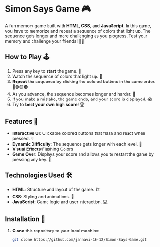 # Simon Says Game 🎮

A fun memory game built with **HTML**, **CSS**, and **JavaScript**. In this game, you have to memorize and repeat a sequence of colors that light up. The sequence gets longer and more challenging as you progress. Test your memory and challenge your friends! 🧠✨

## How to Play 🕹️

1. Press any key to **start** the game. 🎉
2. Watch the sequence of colors that light up. 🌈
3. **Repeat** the sequence by clicking the colored buttons in the same order. 🔵🟢🟡🟠
4. As you advance, the sequence becomes longer and harder. 💪
5. If you make a mistake, the game ends, and your score is displayed. 😱
6. Try to **beat your own high score**! 🏆

## Features 🌟

- **Interactive UI**: Clickable colored buttons that flash and react when pressed. 💡
- **Dynamic Difficulty**: The sequence gets longer with each level. 🚀
- **Visual Effects**:Flashing Colors 
- **Game Over**: Displays your score and allows you to restart the game by pressing any key. 🎯

## Technologies Used 🛠️

- **HTML**: Structure and layout of the game. 🏗️
- **CSS**: Styling and animations. 🎨
- **JavaScript**: Game logic and user interaction. 💻

## Installation 🚀

1. **Clone** this repository to your local machine:

   ```bash
   git clone https://github.com/jahnavi-16-12/Simon-Says-Game.git
